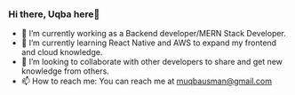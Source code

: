### Hi there, Uqba here👋

<!--
**Uqba-Usman/Uqba-Usman** is a ✨ _special_ ✨ repository because its `README.md` (this file) appears on your GitHub profile.

Here are some ideas to get you started:
-->
- 🔭 I’m currently working as a Backend developer/MERN Stack Developer.
- 🌱 I’m currently learning React Native and AWS to expand my frontend and cloud knowledge.
- 👯 I’m looking to collaborate with other developers to share and get new knowledge from others.
- 📫 How to reach me: You can reach me at <muqbausman@gmail.com>



